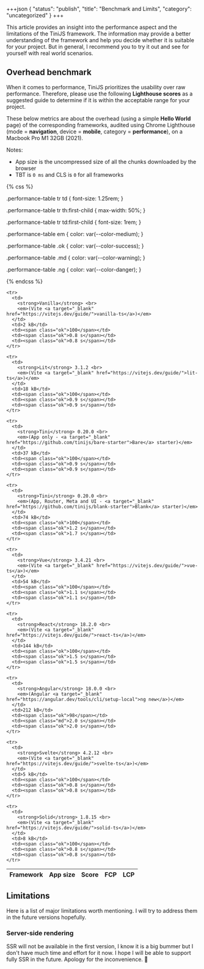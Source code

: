 +++json
{
  "status": "publish",
  "title": "Benchmark and Limits",
  "category": "uncategorized"
}
+++

<style>
  {% getBundle "css" %}
</style>

This article provides an insight into the performance aspect and the limitations of the TiniJS framework. The information may provide a better understanding of the framework and help you decide whether it is suitable for your project. But in general, I recommend you to try it out and see for yourself with real world scenarios.

## Overhead benchmark

When it comes to performance, TiniJS prioritizes the usability over raw performance. Therefore, please use the following **Lighthouse scores** as a suggested guide to determine if it is within the acceptable range for your project.

These below metrics are about the overhead (using a simple **Hello World** page) of the corresponding frameworks, audited using Chrome Lighthouse (mode = **navigation**, device = **mobile**, category = **performance**), on a Macbook Pro M1 32GB (2021).

Notes:
  - App size is the uncompressed size of all the chunks downloaded by the browser
  - TBT is `0 ms` and CLS is `0` for all frameworks

{% css %}

  .performance-table tr td {
    font-size: 1.25rem;
  }

  .performance-table tr th:first-child {
    max-width: 50%;
  }

  .performance-table tr td:first-child {
    font-size: 1rem;
  }

  .performance-table em {
    color: var(--color-medium);
  }

  .performance-table .ok {
    color: var(--color-success);
  }

  .performance-table .md {
    color: var(--color-warning);
  }

  .performance-table .ng {
    color: var(--color-danger);
  }

{% endcss %}

<table class="performance-table">

  <thead>
    <tr>
      <th>Framework</th>
      <th>App size</th>
      <th>Score</th>
      <th>FCP</th>
      <th>LCP</th>
    </tr>
  </thead>

  <tbody>

    <tr>
      <td>
        <strong>Vanilla</strong> <br>
        <em>(Vite <a target="_blank" href="https://vitejs.dev/guide/">vanilla-ts</a>)</em>
      </td>
      <td>2 kB</td>
      <td><span class="ok">100</span></td>
      <td><span class="ok">0.8 s</span></td>
      <td><span class="ok">0.8 s</span></td>
    </tr>

    <tr>
      <td>
        <strong>Lit</strong> 3.1.2 <br>
        <em>(Vite <a target="_blank" href="https://vitejs.dev/guide/">lit-ts</a>)</em>
      </td>
      <td>18 kB</td>
      <td><span class="ok">100</span></td>
      <td><span class="ok">0.9 s</span></td>
      <td><span class="ok">0.9 s</span></td>
    </tr>

    <tr>
      <td>
        <strong>Tini</strong> 0.20.0 <br>
        <em>(App only - <a target="_blank" href="https://github.com/tinijs/bare-starter">Bare</a> starter)</em>
      </td>
      <td>37 kB</td>
      <td><span class="ok">100</span></td>
      <td><span class="ok">0.9 s</span></td>
      <td><span class="ok">0.9 s</span></td>
    </tr>

    <tr>
      <td>
        <strong>Tini</strong> 0.20.0 <br>
        <em>(App, Router, Meta and UI - <a target="_blank" href="https://github.com/tinijs/blank-starter">Blank</a> starter)</em>
      </td>
      <td>74 kB</td>
      <td><span class="ok">100</span></td>
      <td><span class="ok">1.2 s</span></td>
      <td><span class="ok">1.7 s</span></td>
    </tr>

    <tr>
      <td>
        <strong>Vue</strong> 3.4.21 <br>
        <em>(Vite <a target="_blank" href="https://vitejs.dev/guide/">vue-ts</a>)</em>
      </td>
      <td>54 kB</td>
      <td><span class="ok">100</span></td>
      <td><span class="ok">1.1 s</span></td>
      <td><span class="ok">1.1 s</span></td>
    </tr>

    <tr>
      <td>
        <strong>React</strong> 18.2.0 <br>
        <em>(Vite <a target="_blank" href="https://vitejs.dev/guide/">react-ts</a>)</em>
      </td>
      <td>144 kB</td>
      <td><span class="ok">100</span></td>
      <td><span class="ok">1.5 s</span></td>
      <td><span class="ok">1.5 s</span></td>
    </tr>

    <tr>
      <td>
        <strong>Angular</strong> 18.0.0 <br>
        <em>(Angular <a target="_blank" href="https://angular.dev/tools/cli/setup-local">ng new</a>)</em>
      </td>
      <td>212 kB</td>
      <td><span class="ok">98</span></td>
      <td><span class="md">2.0 s</span></td>
      <td><span class="ok">2.0 s</span></td>
    </tr>

    <tr>
      <td>
        <strong>Svelte</strong> 4.2.12 <br>
        <em>(Vite <a target="_blank" href="https://vitejs.dev/guide/">svelte-ts</a>)</em>
      </td>
      <td>5 kB</td>
      <td><span class="ok">100</span></td>
      <td><span class="ok">0.8 s</span></td>
      <td><span class="ok">0.8 s</span></td>
    </tr>

    <tr>
      <td>
        <strong>Solid</strong> 1.8.15 <br>
        <em>(Vite <a target="_blank" href="https://vitejs.dev/guide/">solid-ts</a>)</em>
      </td>
      <td>8 kB</td>
      <td><span class="ok">100</span></td>
      <td><span class="ok">0.8 s</span></td>
      <td><span class="ok">0.8 s</span></td>
    </tr>

  </tbody>

</table>

## Limitations

Here is a list of major limitations worth mentioning. I will try to address them in the future versions hopefully.

### Server-side rendering

SSR will not be available in the first version, I know it is a big bummer but I don't have much time and effort for it now. I hope I will be able to support fully SSR in the future. Apology for the inconvenience. 🙏
